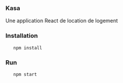 ### Kasa

Une application React de location de logement

### Installation

 ````
    npm install
 ````

### Run

 ````
    npm start
 ````